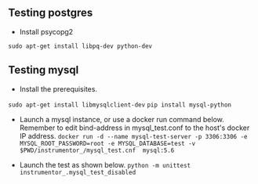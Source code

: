 ## Testing postgres
* Install psycopg2

`sudo apt-get install libpq-dev python-dev`

## Testing mysql
* Install the prerequisites.

`sudo apt-get install libmysqlclient-dev`
`pip install mysql-python`

* Launch a mysql instance, or use a docker run command below. Remember to edit bind-address in mysql_test.conf to the host's docker IP address.
`docker run -d --name mysql-test-server -p 3306:3306 -e MYSQL_ROOT_PASSWORD=root -e MYSQL_DATABASE=test -v $PWD/instrumentor_/mysql_test.cnf  mysql:5.6`

* Launch the test as shown below.
`python -m unittest instrumentor_.mysql_test_disabled`
